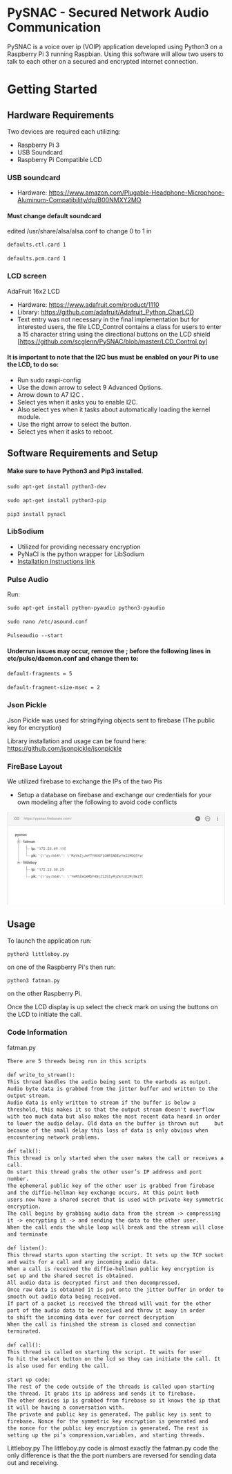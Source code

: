 # PySNAC - Secured Network Audio Communication

PySNAC is a voice over ip (VOIP) application developed using Python3 on a Raspberry Pi 3 running Raspbian.
Using this software will allow two users to talk to each other on a secured and encrypted internet connection.

# Getting Started
## Hardware Requirements
Two devices are required each utilizing:
- Raspberry Pi 3
- USB Soundcard
- Raspberry Pi Compatible LCD
### USB soundcard
- Hardware: https://www.amazon.com/Plugable-Headphone-Microphone-Aluminum-Compatibility/dp/B00NMXY2MO
#### Must change default soundcard 
edited /usr/share/alsa/alsa.conf to change 0 to 1 in

    defaults.ctl.card 1
    
    defaults.pcm.card 1

### LCD screen
  AdaFruit 16x2 LCD 
- Hardware: https://www.adafruit.com/product/1110
- Library: https://github.com/adafruit/Adafruit_Python_CharLCD
- Text entry was not necessary in the final implementation but for interested users, the file LCD_Control contains a class for users to enter a 15 character string using the directional buttons on the LCD shield [https://github.com/scglenn/PySNAC/blob/master/LCD_Control.py] 
#### It is important to note that the I2C bus must be enabled on your Pi to use the LCD, to do so: 
- Run sudo raspi-config 
- Use the down arrow to select 9 Advanced Options.
- Arrow down to A7 I2C .
- Select yes when it asks you to enable I2C.
- Also select yes when it tasks about automatically loading the kernel module.
- Use the right arrow to select the <Finish> button.
- Select yes when it asks to reboot.

## Software Requirements and Setup
#### Make sure to have Python3 and Pip3 installed.

    sudo apt-get install python3-dev

    sudo apt-get install python3-pip

    pip3 install pynacl

### LibSodium
- Utilized for providing necessary encryption
- PyNaCl is the python wrapper for LibSodium
- [Installation Instructions link](https://https://download.libsodium.org/doc/installation/)

### Pulse Audio
Run:

    sudo apt-get install python-pyaudio python3-pyaudio

    sudo nano /etc/asound.conf

    Pulseaudio --start

#### Underrun issues may occur, remove the ; before the following lines in etc/pulse/daemon.conf and change them to:

    default-fragments = 5
    
    default-fragment-size-msec = 2


### Json Pickle
Json Pickle was used for stringifying objects sent to firebase (The public key for encryption) 

Library installation and usage can be found here: https://github.com/jsonpickle/jsonpickle

### FireBase Layout
 We utilized firebase to exchange the IPs of the two Pis 
- Setup a database on firebase and exchange our credentials for your own modeling after the following to avoid code conflicts

![Alt text](https://github.com/scglenn/PySNAC/blob/master/18318341_1862662593974292_1004394085_o.png?raw=true)
## Usage

To launch the application run:

    python3 littleboy.py

on one of the Raspberry Pi's then run:

    python3 fatman.py

on the other Raspberry Pi.

Once the LCD display is up  select the check mark on using the buttons on the LCD to initiate the call.

### Code Information
fatman.py

    There are 5 threads being run in this scripts

    def write_to_stream():
    This thread handles the audio being sent to the earbuds as output.
    Audio byte data is grabbed from the jitter buffer and written to the output stream.
    Audio data is only written to stream if the buffer is below a threshold, this makes it so that the output stream doesn't overflow       with too much data but also makes the most recent data heard in order to lower the audio delay. Old data on the buffer is thrown out     but because of the small delay this loss of data is only obvious when encountering network problems.

    def talk():
    This thread is only started when the user makes the call or receives a call.
    On start this thread grabs the other user’s IP address and port number.
    The ephemeral public key of the other user is grabbed from firebase and the diffie-hellman key exchange occurs. At this point both       users now have a shared secret that is used with private key symmetric encryption. 
    The call begins by grabbing audio data from the stream -> compressing it -> encrypting it -> and sending the data to the other user.
    When the call ends the while loop will break and the stream will close and terminate

    def listen():
    This thread starts upon starting the script. It sets up the TCP socket and waits for a call and any incoming audio data.
    When a call is received the diffie-hellman public key encryption is set up and the shared secret is obtained. 
    All audio data is decrypted first and then decompressed.
    Once raw data is obtained it is put onto the jitter buffer in order to smooth out audio data being received.
    If part of a packet is received the thread will wait for the other part of the audio data to be received and throw it away in order     to shift the incoming data over for correct decryption
    When the call is finished the stream is closed and connection terminated.

    def call():
    This thread is called on starting the script. It waits for user
    To hit the select button on the lcd so they can initiate the call. It is also used for ending the call.

    start up code:
    The rest of the code outside of the threads is called upon starting the thread. It grabs its ip address and sends it to firebase.       The other devices ip is grabbed from firebase so it knows the ip that it will be having a conversation with. 
    The private and public key is generated. The public key is sent to firebase. Nonce for the symmetric key encryption is generated and     the nonce for the public key encryption is generated. The rest is setting up the pi’s compression,variables, and starting threads.

Littleboy.py
    The littleboy.py code is almost exactly the fatman.py code the only difference is that the the port numbers are reversed for sending     data out and receiving.

